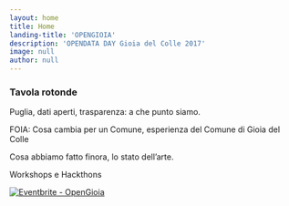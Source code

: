 ```yaml
---
layout: home
title: Home
landing-title: 'OPENGIOIA'
description: 'OPENDATA DAY Gioia del Colle 2017'
image: null
author: null
---
```


### Tavola rotonde

Puglia, dati aperti, trasparenza: a che punto siamo. 

FOIA: Cosa cambia per un Comune, esperienza del Comune di Gioia del Colle

Cosa abbiamo fatto finora, lo stato dell’arte.

Workshops e Hackthons

<a href="http://www.eventbrite.com/e/opengioia-tickets-32081347173?ref=ebtn" target="_blank"><img src="https://www.eventbrite.com/custombutton?eid=32081347173" alt="Eventbrite - OpenGioia" /></a>
